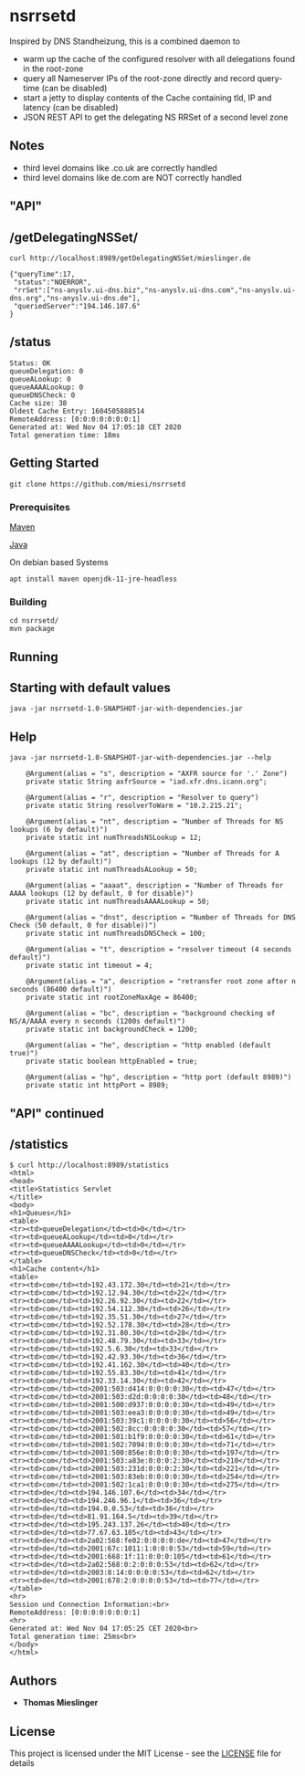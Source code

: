 # nsrrsetd

Inspired by DNS Standheizung, this is a combined daemon to
- warm up the cache of the configured resolver with all delegations found in the root-zone
- query all Nameserver IPs of the root-zone directly and record query-time (can be disabled)
- start a jetty to display contents of the Cache containing tld, IP and latency (can be disabled)
- JSON REST API to get the delegating NS RRSet of a second level zone

## Notes
- third level domains like .co.uk are correctly handled
- third level domains like de.com are NOT correctly handled

## "API"

/getDelegatingNSSet/<String>
----------------------------
`curl http://localhost:8989/getDelegatingNSSet/mieslinger.de`

```
{"queryTime":17,
 "status":"NOERROR",
 "rrSet":["ns-anyslv.ui-dns.biz","ns-anyslv.ui-dns.com","ns-anyslv.ui-dns.org","ns-anyslv.ui-dns.de"],
 "queriedServer":"194.146.107.6"
}
```

/status
-------
```
Status: OK
queueDelegation: 0
queueALookup: 0
queueAAAALookup: 0
queueDNSCheck: 0
Cache size: 38
Oldest Cache Entry: 1604505888514
RemoteAddress: [0:0:0:0:0:0:0:1]
Generated at: Wed Nov 04 17:05:18 CET 2020
Total generation time: 18ms
```

## Getting Started

```
git clone https://github.com/miesi/nsrrsetd
```

### Prerequisites

[Maven](https://maven.apache.org/)

[Java](http://openjdk.java.net/)

On debian based Systems
```
apt install maven openjdk-11-jre-headless
```

### Building

```
cd nsrrsetd/
mvn package
```

## Running

Starting with default values
----------------------------
```
java -jar nsrrsetd-1.0-SNAPSHOT-jar-with-dependencies.jar
```

Help
----
```
java -jar nsrrsetd-1.0-SNAPSHOT-jar-with-dependencies.jar --help

    @Argument(alias = "s", description = "AXFR source for '.' Zone")
    private static String axfrSource = "iad.xfr.dns.icann.org";

    @Argument(alias = "r", description = "Resolver to query")
    private static String resolverToWarm = "10.2.215.21";

    @Argument(alias = "nt", description = "Number of Threads for NS lookups (6 by default)")
    private static int numThreadsNSLookup = 12;

    @Argument(alias = "at", description = "Number of Threads for A lookups (12 by default)")
    private static int numThreadsALookup = 50;

    @Argument(alias = "aaaat", description = "Number of Threads for AAAA lookups (12 by default, 0 for disable)")
    private static int numThreadsAAAALookup = 50;

    @Argument(alias = "dnst", description = "Number of Threads for DNS Check (50 default, 0 for disable))")
    private static int numThreadsDNSCheck = 100;

    @Argument(alias = "t", description = "resolver timeout (4 seconds default)")
    private static int timeout = 4;

    @Argument(alias = "a", description = "retransfer root zone after n seconds (86400 default)")
    private static int rootZoneMaxAge = 86400;

    @Argument(alias = "bc", description = "background checking of NS/A/AAAA every n seconds (1200s default)")
    private static int backgroundCheck = 1200;

    @Argument(alias = "he", description = "http enabled (default true)")
    private static boolean httpEnabled = true;

    @Argument(alias = "hp", description = "http port (default 8989)")
    private static int httpPort = 8989;
```

## "API" continued
/statistics
-----------
```
$ curl http://localhost:8989/statistics
<html>
<head>
<title>Statistics Servlet
</title>
<body>
<h1>Queues</h1>
<table>
<tr><td>queueDelegation</td><td>0</td></tr>
<tr><td>queueALookup</td><td>0</td></tr>
<tr><td>queueAAAALookup</td><td>0</td></tr>
<tr><td>queueDNSCheck</td><td>0</td></tr>
</table>
<h1>Cache content</h1>
<table>
<tr><td>com</td><td>192.43.172.30</td><td>21</td></tr>
<tr><td>com</td><td>192.12.94.30</td><td>22</td></tr>
<tr><td>com</td><td>192.26.92.30</td><td>22</td></tr>
<tr><td>com</td><td>192.54.112.30</td><td>26</td></tr>
<tr><td>com</td><td>192.35.51.30</td><td>27</td></tr>
<tr><td>com</td><td>192.52.178.30</td><td>28</td></tr>
<tr><td>com</td><td>192.31.80.30</td><td>28</td></tr>
<tr><td>com</td><td>192.48.79.30</td><td>33</td></tr>
<tr><td>com</td><td>192.5.6.30</td><td>33</td></tr>
<tr><td>com</td><td>192.42.93.30</td><td>36</td></tr>
<tr><td>com</td><td>192.41.162.30</td><td>40</td></tr>
<tr><td>com</td><td>192.55.83.30</td><td>41</td></tr>
<tr><td>com</td><td>192.33.14.30</td><td>42</td></tr>
<tr><td>com</td><td>2001:503:d414:0:0:0:0:30</td><td>47</td></tr>
<tr><td>com</td><td>2001:503:d2d:0:0:0:0:30</td><td>48</td></tr>
<tr><td>com</td><td>2001:500:d937:0:0:0:0:30</td><td>49</td></tr>
<tr><td>com</td><td>2001:503:eea3:0:0:0:0:30</td><td>49</td></tr>
<tr><td>com</td><td>2001:503:39c1:0:0:0:0:30</td><td>56</td></tr>
<tr><td>com</td><td>2001:502:8cc:0:0:0:0:30</td><td>57</td></tr>
<tr><td>com</td><td>2001:501:b1f9:0:0:0:0:30</td><td>61</td></tr>
<tr><td>com</td><td>2001:502:7094:0:0:0:0:30</td><td>71</td></tr>
<tr><td>com</td><td>2001:500:856e:0:0:0:0:30</td><td>197</td></tr>
<tr><td>com</td><td>2001:503:a83e:0:0:0:2:30</td><td>210</td></tr>
<tr><td>com</td><td>2001:503:231d:0:0:0:2:30</td><td>221</td></tr>
<tr><td>com</td><td>2001:503:83eb:0:0:0:0:30</td><td>254</td></tr>
<tr><td>com</td><td>2001:502:1ca1:0:0:0:0:30</td><td>275</td></tr>
<tr><td>de</td><td>194.146.107.6</td><td>34</td></tr>
<tr><td>de</td><td>194.246.96.1</td><td>36</td></tr>
<tr><td>de</td><td>194.0.0.53</td><td>36</td></tr>
<tr><td>de</td><td>81.91.164.5</td><td>39</td></tr>
<tr><td>de</td><td>195.243.137.26</td><td>40</td></tr>
<tr><td>de</td><td>77.67.63.105</td><td>43</td></tr>
<tr><td>de</td><td>2a02:568:fe02:0:0:0:0:de</td><td>47</td></tr>
<tr><td>de</td><td>2001:67c:1011:1:0:0:0:53</td><td>59</td></tr>
<tr><td>de</td><td>2001:668:1f:11:0:0:0:105</td><td>61</td></tr>
<tr><td>de</td><td>2a02:568:0:2:0:0:0:53</td><td>62</td></tr>
<tr><td>de</td><td>2003:8:14:0:0:0:0:53</td><td>62</td></tr>
<tr><td>de</td><td>2001:678:2:0:0:0:0:53</td><td>77</td></tr>
</table>
<hr>
Session und Connection Information:<br>
RemoteAddress: [0:0:0:0:0:0:0:1]
<hr>
Generated at: Wed Nov 04 17:05:25 CET 2020<br>
Total generation time: 25ms<br>
</body>
</html>
```

## Authors

* **Thomas Mieslinger** 

## License

This project is licensed under the MIT License - see the [LICENSE](LICENSE) file for details

